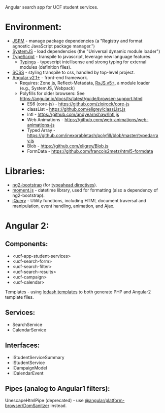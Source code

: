 Angular search app for UCF student services.

# Environment:
- [JSPM](http://jspm.io/) - manage package dependencies (a "Registry and format agnostic JavaScript package manager.")
- [SystemJS](https://github.com/systemjs/systemjs) - load dependencies (the "Universal dynamic module loader")
- [TypeScript](https://www.typescriptlang.org/) - transpile to javascript, leverage new language features.
    - [Typings](https://github.com/typings/typings) - typescript intellisense and strong typing for external modules (definition files).
- [SCSS](http://sass-lang.com/) - styling transpile to css, handled by top-level project.
- [Angular v2.1+](https://angular.io/) - front-end framework.
    - Requires: Zone.js, Reflect-Metadata, [RxJS v5+](https://github.com/ReactiveX/rxjs/), a module loader (e.g., SystemJS, Webpack)
    - Polyfills for older browsers:
        See https://angular.io/docs/ts/latest/guide/browser-support.html
        - ES6 (core-js) - https://github.com/zloirock/core-js
        - classList - https://github.com/eligrey/classList.js
        - Intl - https://github.com/andyearnshaw/Intl.js
        - Web Animations - https://github.com/web-animations/web-animations-js
        - Typed Array - https://github.com/inexorabletash/polyfill/blob/master/typedarray.js
        - Blob - https://github.com/eligrey/Blob.js
        - FormData - https://github.com/francois2metz/html5-formdata

# Libraries:
- [ng2-bootstrap](https://github.com/valor-software/ng2-bootstrap) (for [typeahead directives](http://valor-software.com/ng2-bootstrap/#/typeahead)).
- [moment.js](http://www.momentjs.com/) - datetime library, used for formatting (also a dependency of ng2-bootstrap).
- [jQuery](http://jquery.com/) - Utility functions, including HTML document traversal and manipulation, event handling, animation, and Ajax.

# Angular 2:
## Components:
- &lt;ucf-app-student-services&gt;
- &lt;ucf-search-form&gt;
- &lt;ucf-search-filter&gt;
- &lt;ucf-search-results&gt;
- &lt;ucf-campaign&gt;
- &lt;ucf-calendar&gt;

Templates - using [lodash templates](https://lodash.com/docs#template) to both generate PHP and Angular2 template files.

## Services:
- SearchService
- CalendarService

## Interfaces:
- IStudentServiceSummary
- IStudentService
- ICampaignModel
- ICalendarEvent

## Pipes (analog to Angular1 filters):
UnescapeHtmlPipe (deprecated) - use [@angular/platform-browser/DomSanitzer](https://angular.io/docs/ts/latest/api/platform-browser/index/DomSanitizer-class.html) instead.
